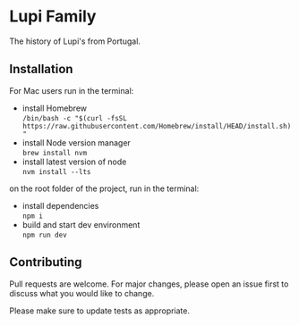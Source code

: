 # Lupi Family

The history of Lupi's from Portugal.

## Installation

For Mac users run in the terminal:
* install Homebrew<br />
```/bin/bash -c "$(curl -fsSL https://raw.githubusercontent.com/Homebrew/install/HEAD/install.sh)"```
* install Node version manager<br />
```brew install nvm```
* install latest version of node<br />
```nvm install --lts```

on the root folder of the project, run in the terminal:<br />
* install dependencies<br />
```npm i```<br />
* build and start dev environment<br />
```npm run dev```

## Contributing
Pull requests are welcome. For major changes, please open an issue first to discuss what you would like to change.

Please make sure to update tests as appropriate.
